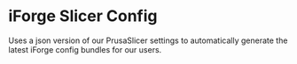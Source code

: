 # iForge Slicer Config

Uses a json version of our PrusaSlicer settings to automatically generate the latest iForge config bundles for our users.
